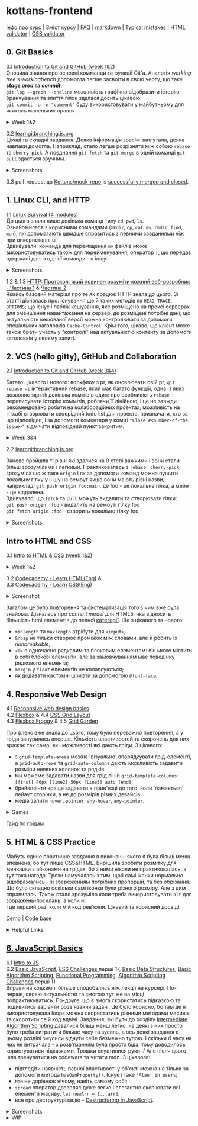 # kottans-frontend

[Інфо про курс](https://github.com/kottans/frontend/blob/2022_UA/README.md) | [Зміст курсу](https://github.com/kottans/frontend/blob/2022_UA/contents.md) | [FAQ](https://github.com/kottans/frontend/blob/2022_UA/faq.md) | [markdown](https://help.github.com/categories/writing-on-github/) | [Typical mistakes](http://kottans.org/documentation/docs/doc/code-review/#typical-mistakes) | [HTML validator](https://validator.w3.org/#validate_by_input) | [CSS validator](https://jigsaw.w3.org/css-validator/#validate_by_input)

## 0. Git Basics

0.1 [Introduction to Git and GitHub (week 1&2)](https://www.coursera.org/learn/introduction-git-github)  
Оновила знання про основні комманди та функції Git'а. Аналогія _working tree_ з _workingbench_ допомогла легше засвоїти в свою чергу, що таке **_stage area_** та **_commit_**.  
`git log --graph --oneline` можливість графічно відобразити історію бранчування та злиття гілок здалася досить цікавою.  
`git commit -a -m "comment"` буду використовувати у майбутньому для якихось маленьких правок.

<details><summary>Week 1&2</summary>

![coursera week 1](./task_git_collaboration/git-coursera-w1.PNG)

![coursera week 2](./task_git_collaboration/git-coursera-w2.PNG)

</details>

0.2 [learngitbranching.js.org](https://learngitbranching.js.org/)  
Цікаві та складні завдання. Деяка інформація зовсім заплутала, деяка навпаки домогла. Наприклад, стало легше розрізняти між собою `rebase` та `cherry-pick`. А поєднання `git fetch` та `git merge` в одній команді `git pull` здається зручним.

<details><summary>Screenshots</summary>

![learngitbranching level Introduction Sequence](./task_git_collaboration/git_01.PNG)

![learngitbranching level Push & Pull -- віддалені репозиторії в Git!](./task_git_collaboration/git_02.PNG)

</details>

0.3 pull-request до [Kottans/mock-repo](https://github.com/Kottans/mock-repo) is [successfully merged and closed](https://github.com/kottans/mock-repo/pull/999).

## 1. Linux CLI, and HTTP

1.1 [Linux Survival (4 modules)](https://linuxsurvival.com/linux-tutorial-introduction/)  
До цього знала лише декілька команд типу `cd`, `pwd`, `ls`.  
Ознайомилася з корисними командами (`mkdir`, `cp`, `cat`, `mv`, `rmdir`, `find`, `man`), які допомагають швидше справитись з певними завданнями ніж при використанні ui.  
Здвивували: команда для переміщення `mv` файлів може використовуватись також для перейменування; оператор `|`, що передає одержані дані з однієї команди - в іншу.

<details><summary>Screenshots</summary>
 
![linux quiz 1](./task_linux_cli/linux_01.PNG)

![linux quiz 2](./task_linux_cli/linux_02.PNG)

![linux quiz 3](./task_linux_cli/linux_03.PNG)

![linux quiz 4](./task_linux_cli/linux_04.PNG)

</details>

1.2 & 1.3 [HTTP: Протокол, який повинен розуміти кожний веб-розробник - Частина 1](https://code.tutsplus.com/uk/tutorials/http-the-protocol-every-web-developer-must-know-part-1--net-31177) & [Частина 2](https://code.tutsplus.com/uk/tutorials/http-the-protocol-every-web-developer-must-know-part-2--net-31155)  
Якийсь базовий матеріал про те як працює HTTP знала до цього. Зі статті дізналась про: існування ще й таких методів як `HEAD`, `TRACE`, `OPTIONS`; що існує і паблік кешування, яке розміщено на проксі серверах для зменшення навантаження на сервер, де розміщені потрібні дані; що актуальність кешованої версії можна контролювати за допомоги спеціальних заголовків `Cache-Control`. Крім того, цікаво, що клієнт може також брати участь у "контролі" над актуальністю контенту за допомоги заголовків у своєму запиті.

## 2. VCS (hello gitty), GitHub and Collaboration

2.1 [Introduction to Git and GitHub (week 3&4)](https://www.coursera.org/learn/introduction-git-github)

Багато цікавого і нового: воркфлоу з pr, як оновлювати свій pr; `git rebase -i` інтерактивний rebase, який має багато функцій, одна із яких дозволяє `squash` декілька комітів в один; про особливість `rebase` - переписувати історію коммітів, роблячи її лінійною, і це не завжди рекомендовано робити на колабораційних проектах; можливість на гітхабі створювати своєрідний todo list для проекта, призначати, хто за що відповідає, і за допомоги коментаря у коміті `"Close #<number-of-the issue>"` відмічати відповідний пункт закритим.

<details><summary>Week 3&4</summary>

![coursera week 3](./task_git_collaboration/git-coursera-w3.PNG)

![coursera week 4](./task_git_collaboration/git-coursera-w4.PNG)

</details>

2.2 [learngitbranching.js.org](https://learngitbranching.js.org/)

Заново пройшла ті рівні які здалися на 0 степі важкими і вони стали більш зрозумілими і легкими. Практиковалась з `rebase` і `cherry-pick`; зрозуміла що ж таке `origin` і як за допомоги команд можна пушити локальну гілку у іншу на ремоут якщо вони мають різні назви, наприклад: `git push origin foo:main`, де foo - це локальна гілка, а мейн - це віддалена.  
Здивувало, що `fetch` та `pull` можуть видаляти та створювати гілки:  
`git push origin :foo` - видалить на ремоуті гілку foo  
`git fetch origin :foo` - створить локально гілку foo

<details><summary>Screenshots</summary>

![learngitbranching level Introduction Sequence](./task_git_collaboration/git_01.PNG)

![learngitbranching level Push & Pull -- віддалені репозиторії в Git!](./task_git_collaboration/git_02.PNG)

</details>

## Intro to HTML and CSS

3.1 [Intro to HTML & CSS (week 1&2)](https://www.coursera.org/learn/html-css-javascript-for-web-developers)

<details><summary>Week 1&2</summary>

![coursera week 1](./task_html_css_intro/coursera-htmlcss01.PNG)

![coursera week 2](./task_html_css_intro/coursera-htmlcss02.PNG)

</details>

3.2 [Codecademy - Learn HTML(Eng)](https://www.codecademy.com/learn/learn-html) &  
3.3 [Codecademy - Learn CSS(Eng)](https://www.codecademy.com/learn/learn-css)

<details><summary>Screenshot</summary>

![HTML & CSS codecademy](./task_html_css_intro/codecadamy.PNG)

</details>

Загалом це було повторення та систематизація того з чим вже була знайома. Дізналась про _content model_ для HTML5, яка відносить більшість html елементів до певної [категорії](https://html.spec.whatwg.org/#content-models). Ще з цікавого та нового:

- `minlength` та `maxlength` атрібути для `<input>`;
- `&nbsp` не тільки створює проміжок між словами, але й робить їх _nonbreakable_;
- `<a>` є одночасно рядковим та блоковим елементом: він може містити в собі блокові елементи, але за замовчуванням має поведінку рядкового елемента;
- `margin` у `float` елементів не колапсуються;
- як додавати кастомні шрифти за допомогою [`@font-face`](https://css-tricks.com/snippets/css/using-font-face-in-css/).

## 4. Responsive Web Design

4.1 [Responsive web design basics](https://web.dev/i18n/en/responsive-web-design-basics/)  
4.2 [Flexbox](https://www.youtube.com/playlist?list=PLM6XATa8CAG5mPV60dMmjMRrHVW4LmV2x) & 4.4 [CSS Grid Layout](https://www.youtube.com/watch?v=GV92IdMGFfA&list=PLM6XATa8CAG5pXQrW_kDaeZb_uIAMNZIm)  
4.3 [Flexbox Froggy](http://flexboxfroggy.com/) & 4.5 [Grid Garden](http://cssgridgarden.com/)

Про флекс вже знала до цього, тому було переважно повторення, а у гріди занурилась вперше. Кількість властивостей та скорочень для них вражає так само, як і можливості які дають гріди. З цікавого:

- з `grid-template-areas` можна 'візуально' впорядкувати грід-елементі, а `grid-auto-rows` та `grid-auto-columns` дають можливість задавити розміри неявних колонок та рядків.
- ми можемо задавати назви для грід ліній `grid-template-columns: [first] 40px [line2] 50px [line3] auto [end]`;
- брейкпоінти краще задавати в прив'язці до того, коли 'ламається' лейаут сторінки, а не до розмірів різних девайсів.
- медіа запити `hover`, `pointer`, `any-hover`, `any-pointer`.

<details><summary>Games</summary>

![Flexbox Froggy](./task_responsive_web_design/game_flex.PNG)

![Grid Garden](./task_responsive_web_design/game_grid.PNG)

</details>

[Гайд по грідам](https://css-tricks.com/snippets/css/complete-guide-grid/#top-of-site)

## 5. HTML & CSS Practice

Мабуть єдине практичне завдання в виконанні якого я була більш менш впевнена, бо тут лише CSS&HTML. Вирішила зробити розмітку для менюшки з айконами на грідах, бо з ними ніколи не практиковалась, а тут така нагода. Трохи намучалась з тим, щоб самі іконки нормально відображались - зі збереженням потрібних пропорцій, та без обрізання. Що було складно оскільки самі іконки були різного розміру. Але з цим справилась. Також стало зрозуміло коли треба використовувати `alt` для зображень-посилань, а коли ні.  
І це перший раз, коли мій код рев'юіли. Цікавий та корисний досвід!

[Demo](https://nvklap.github.io/hooli-style-popup/) | [Code base](https://github.com/nvklap/hooli-style-popup)

<details><summary>Helpful Links</summary>

[nav section rules](https://developer.mozilla.org/en-US/docs/Web/HTML/Element/nav) | [checkbox video](https://www.youtube.com/watch?v=E6kLaaQFctU&ab_channel=VadimMakeev) | [Add favicon](https://www.w3.org/2005/10/howto-favicon) | [Svg color on hover](https://css-tricks.com/change-color-of-svg-on-hover/) | [Stop Targeting Tags in CSS](https://frontstuff.io/you-need-to-stop-targeting-tags-in-css)

</details>

## [6. JavaScript Basics](https://github.com/kottans/frontend/blob/2022_UA/tasks/js-basics.md)

6.1 [Intro to JS](https://www.coursera.org/learn/html-css-javascript-for-web-developers/home/week/4)  
6.2 [Basic JavaScript](https://www.freecodecamp.org/learn/javascript-algorithms-and-data-structures/basic-javascript/), [ES6 Challenges ](https://www.freecodecamp.org/learn/javascript-algorithms-and-data-structures/#es6) перші 17, [Basic Data Structures](https://www.freecodecamp.org/learn/javascript-algorithms-and-data-structures/#basic-data-structures), [Basic Algorithm Scripting](https://www.freecodecamp.org/learn/javascript-algorithms-and-data-structures/#basic-algorithm-scripting), [Functional Programming](https://www.freecodecamp.org/learn/javascript-algorithms-and-data-structures/#functional-programming), [Algorithm Scripting Challenges](https://www.freecodecamp.org/learn/javascript-algorithms-and-data-structures/#intermediate-algorithm-scripting) перші 11  
Вправи на кодкемпі більше сподобались ніж лекції на курсері. По-перше, своєю актуальністю та змогою тут же на місці попрактикуватись. По-друге, що є змога скористатись підказкою та подивитись варіанти розв'язання задачі. Це було корисно, бо там де я використовувала loops можна скористатись різними методами масивів та скоротити свій код вдвічі. Завдання, які були до розділу [Intermediate Algorithm Scripting](https://www.freecodecamp.org/learn/javascript-algorithms-and-data-structures/#intermediate-algorithm-scripting) давалися більш менш легко, на деякі з них просто було треба витратити більше часу та зусиль, а ось деякі завдання в цьому розділі змусили відчути себе безмежно тупою. І скільки б часу на них не витрачала - з розв'язанням була просто біда, тому доводилось користуватися підказками. Трошки опустилися руки :/ Але після цього шла тренуватися на codewars та читати mdn. З цікавого:

- підгледіти наявність певної властивості у об'єкті можна не тільки за допомоги метода `hasOwnProperty()`. Існує і таке `'Alan' in users`;
- `NaN` не дорівнює нічому, навіть самому собі;
- `spread` оператор дозволяє дуже легко і елегантно скопіювати всі елементи масиву: `let newArr = [...arr]`;
- все про деструктурізацію - [Destructuring in JavaScript](https://www.freecodecamp.org/news/how-to-use-destructuring-in-javascript-to-write-cleaner-more-powerful-code-9d1b38794050/).

<details><summary>Screenshots</summary>

![coursera week 4](./task_html_css_intro/coursera-htmlcss01.PNG)
![Basic JavaScript](./task_js_basics/freecodecamp_js_01.PNG)  
![ES6 Challenges](./task_js_basics/freecodecamp_js_02.PNG)
![Basic Data Structures](./task_js_basics/freecodecamp_js_03.PNG)  
![Basic Algorithm Scripting](./task_js_basics/freecodecamp_js_04.PNG)  
![Functional Programming](./task_js_basics/freecodecamp_js_05.PNG)
![Algorithm Scripting Challenges](./task_js_basics/freecodecamp_js_06.PNG)

</details>

<details><summary>WIP</summary>

## [7. Document Object Model](https://github.com/kottans/frontend/blob/2022_UA/tasks/js-dom.md)

7.1 [Розділ Document Object Model Manipulation](https://www.coursera.org/learn/html-css-javascript-for-web-developers/home/week/5)  
7.2 [ Algorithm Scripting Challenges](https://learn.freecodecamp.org/javascript-algorithms-and-data-structures/intermediate-algorithm-scripting) 12 - 18
7.3 Практичне завдання - Впровадити інтерактивне side-menu без перезавантаження сторінки.  
**Головна мета** - меню з можливістю завантажувати деякий попередньо визначений HTML-контент, пов'язаний з власним пунктом меню, в контейнер вмісту `<main>`, розташований праворуч.  
**Цілі**

- комплексна реалізація full page responsive layout (курс Udacity про адаптивний HTML/CSS).
- ви можете зберігати дані в масиві об’єктів
- ви можете використовувати innerHTML, insertAdjacentHTML, append, createElement, addEventListener,
- будуть корисними методи масиву як Array#filter, Array#sort, Array#find, etc.
- і звичайно - методи DOM.

## [8. Building a Tiny JS World](https://github.com/kottans/frontend/blob/2022_UA/tasks/js-pre-oop.md)

[A Tiny JS World](https://github.com/OleksiyRudenko/a-tiny-JS-world)

## [9. Object oriented JS](https://github.com/kottans/frontend/blob/2022_UA/tasks/js-oop.md)

7.1 [ООП 1 частина - Класи](https://www.youtube.com/watch?v=jgCiWIdUZ-s&list=PLM7wFzahDYnEltE-aVGhRHYPwIJn0Xquu&index=40)  
7.2 [ООП 2 частина - Прототипи](https://www.youtube.com/watch?v=e-3GS5-rak8&list=PLM7wFzahDYnEltE-aVGhRHYPwIJn0Xquu&index=46)  
7.3 [Практика - Classic Frogger Game](https://github.com/kottans/frontend/blob/2022_UA/tasks/js-oop-frogger.md)  
7.4 [Сodewars](https://www.codewars.com/) - зареєструйтеся, приєднайтеся до клану Kottans і досягніть 7 kyu.

</details>
